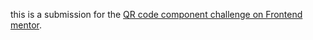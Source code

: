 this is a submission for the [QR code component challenge on Frontend mentor](https://www.frontendmentor.io/challenges/qr-code-component-iux_sIO_H).